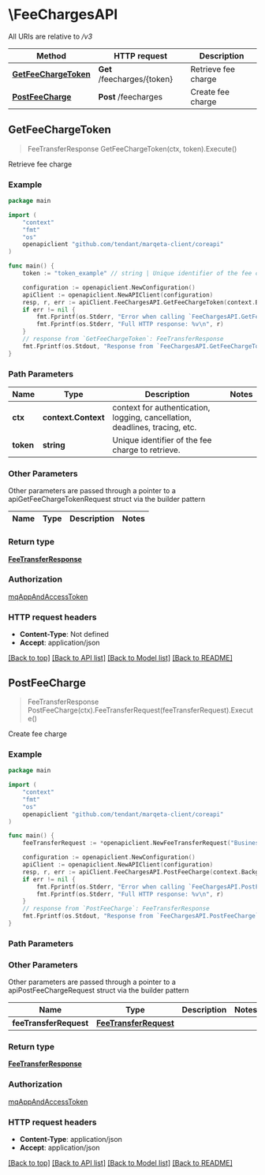 # \FeeChargesAPI

All URIs are relative to */v3*

Method | HTTP request | Description
------------- | ------------- | -------------
[**GetFeeChargeToken**](FeeChargesAPI.md#GetFeeChargeToken) | **Get** /feecharges/{token} | Retrieve fee charge
[**PostFeeCharge**](FeeChargesAPI.md#PostFeeCharge) | **Post** /feecharges | Create fee charge



## GetFeeChargeToken

> FeeTransferResponse GetFeeChargeToken(ctx, token).Execute()

Retrieve fee charge



### Example

```go
package main

import (
    "context"
    "fmt"
    "os"
    openapiclient "github.com/tendant/marqeta-client/coreapi"
)

func main() {
    token := "token_example" // string | Unique identifier of the fee charge to retrieve.

    configuration := openapiclient.NewConfiguration()
    apiClient := openapiclient.NewAPIClient(configuration)
    resp, r, err := apiClient.FeeChargesAPI.GetFeeChargeToken(context.Background(), token).Execute()
    if err != nil {
        fmt.Fprintf(os.Stderr, "Error when calling `FeeChargesAPI.GetFeeChargeToken``: %v\n", err)
        fmt.Fprintf(os.Stderr, "Full HTTP response: %v\n", r)
    }
    // response from `GetFeeChargeToken`: FeeTransferResponse
    fmt.Fprintf(os.Stdout, "Response from `FeeChargesAPI.GetFeeChargeToken`: %v\n", resp)
}
```

### Path Parameters


Name | Type | Description  | Notes
------------- | ------------- | ------------- | -------------
**ctx** | **context.Context** | context for authentication, logging, cancellation, deadlines, tracing, etc.
**token** | **string** | Unique identifier of the fee charge to retrieve. | 

### Other Parameters

Other parameters are passed through a pointer to a apiGetFeeChargeTokenRequest struct via the builder pattern


Name | Type | Description  | Notes
------------- | ------------- | ------------- | -------------


### Return type

[**FeeTransferResponse**](FeeTransferResponse.md)

### Authorization

[mqAppAndAccessToken](../README.md#mqAppAndAccessToken)

### HTTP request headers

- **Content-Type**: Not defined
- **Accept**: application/json

[[Back to top]](#) [[Back to API list]](../README.md#documentation-for-api-endpoints)
[[Back to Model list]](../README.md#documentation-for-models)
[[Back to README]](../README.md)


## PostFeeCharge

> FeeTransferResponse PostFeeCharge(ctx).FeeTransferRequest(feeTransferRequest).Execute()

Create fee charge



### Example

```go
package main

import (
    "context"
    "fmt"
    "os"
    openapiclient "github.com/tendant/marqeta-client/coreapi"
)

func main() {
    feeTransferRequest := *openapiclient.NewFeeTransferRequest("BusinessToken_example", []openapiclient.FeeModel{*openapiclient.NewFeeModel("Token_example")}, "UserToken_example") // FeeTransferRequest |  (optional)

    configuration := openapiclient.NewConfiguration()
    apiClient := openapiclient.NewAPIClient(configuration)
    resp, r, err := apiClient.FeeChargesAPI.PostFeeCharge(context.Background()).FeeTransferRequest(feeTransferRequest).Execute()
    if err != nil {
        fmt.Fprintf(os.Stderr, "Error when calling `FeeChargesAPI.PostFeeCharge``: %v\n", err)
        fmt.Fprintf(os.Stderr, "Full HTTP response: %v\n", r)
    }
    // response from `PostFeeCharge`: FeeTransferResponse
    fmt.Fprintf(os.Stdout, "Response from `FeeChargesAPI.PostFeeCharge`: %v\n", resp)
}
```

### Path Parameters



### Other Parameters

Other parameters are passed through a pointer to a apiPostFeeChargeRequest struct via the builder pattern


Name | Type | Description  | Notes
------------- | ------------- | ------------- | -------------
 **feeTransferRequest** | [**FeeTransferRequest**](FeeTransferRequest.md) |  | 

### Return type

[**FeeTransferResponse**](FeeTransferResponse.md)

### Authorization

[mqAppAndAccessToken](../README.md#mqAppAndAccessToken)

### HTTP request headers

- **Content-Type**: application/json
- **Accept**: application/json

[[Back to top]](#) [[Back to API list]](../README.md#documentation-for-api-endpoints)
[[Back to Model list]](../README.md#documentation-for-models)
[[Back to README]](../README.md)

